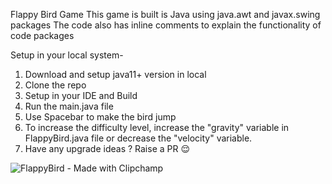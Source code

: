 Flappy Bird Game
This game is built is Java using java.awt and javax.swing packages
The code also has inline comments to explain the functionality of code packages

Setup in your local system-
1. Download and setup java11+ version in local
2. Clone the repo
3. Setup in your IDE and Build
4. Run the main.java file
5. Use Spacebar to make the bird jump
6. To increase the difficulty level, increase the "gravity" variable in FlappyBird.java file or decrease the "velocity" variable.
7. Have any upgrade ideas ? Raise a PR 😌

![FlappyBird - Made with Clipchamp](https://github.com/shikha-999/FlappyBirdGame/assets/89742115/862dc419-f5c3-4f6e-9874-ab6ac386f989)
